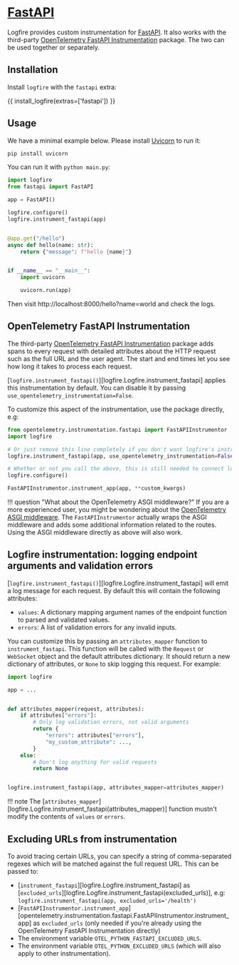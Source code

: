 # [FastAPI][fastapi]

Logfire provides custom instrumentation for [FastAPI][fastapi]. It also works with the
third-party [OpenTelemetry FastAPI Instrumentation][opentelemetry-fastapi] package. The two can be used together or
separately.

## Installation

Install `logfire` with the `fastapi` extra:

{{ install_logfire(extras=['fastapi']) }}

## Usage

We have a minimal example below. Please install [Uvicorn][uvicorn] to run it:

```bash
pip install uvicorn
```

You can run it with `python main.py`:

```py title="main.py"
import logfire
from fastapi import FastAPI

app = FastAPI()

logfire.configure()
logfire.instrument_fastapi(app)


@app.get("/hello")
async def hello(name: str):
    return {"message": f"hello {name}"}


if __name__ == "__main__":
    import uvicorn

    uvicorn.run(app)
```

Then visit http://localhost:8000/hello?name=world and check the logs.

## OpenTelemetry FastAPI Instrumentation

The third-party [OpenTelemetry FastAPI Instrumentation][opentelemetry-fastapi] package adds spans to every request with
detailed attributes about the HTTP request such as the full URL and the user agent. The start and end times let you see
how long it takes to process each request.

[`logfire.instrument_fastapi()`][logfire.Logfire.instrument_fastapi] applies this instrumentation by default.
You can disable it by passing `use_opentelemetry_instrumentation=False`.

To customize this aspect of the instrumentation, use the package directly, e.g:

```py
from opentelemetry.instrumentation.fastapi import FastAPIInstrumentor
import logfire

# Or just remove this line completely if you don't want logfire's instrumentation at all
logfire.instrument_fastapi(app, use_opentelemetry_instrumentation=False)

# Whether or not you call the above, this is still needed to connect logfire with other instrumentation.
logfire.configure()

FastAPIInstrumentor.instrument_app(app, **custom_kwargs)
```

!!! question "What about the OpenTelemetry ASGI middleware?"
If you are a more experienced user, you might be wondering about
the [OpenTelemetry ASGI middleware][opentelemetry-asgi]. The
    `FastAPIInstrumentor` actually wraps the ASGI middleware and adds some additional
    information related to the routes.
Using the ASGI middleware directly as above will also work.

## Logfire instrumentation: logging endpoint arguments and validation errors

[`logfire.instrument_fastapi()`][logfire.Logfire.instrument_fastapi] will emit a log message for each request.
By default this will contain the following attributes:

- `values`: A dictionary mapping argument names of the endpoint function to parsed and validated values.
- `errors`: A list of validation errors for any invalid inputs.

You can customize this by passing an `attributes_mapper` function to `instrument_fastapi`. This function will be called
with the `Request` or `WebSocket` object and the default attributes dictionary. It should return a new dictionary of
attributes, or `None` to skip logging this request. For example:

```py
import logfire

app = ...


def attributes_mapper(request, attributes):
    if attributes["errors"]:
        # Only log validation errors, not valid arguments
        return {
            "errors": attributes["errors"],
            "my_custom_attribute": ...,
        }
    else:
        # Don't log anything for valid requests
        return None


logfire.instrument_fastapi(app, attributes_mapper=attributes_mapper)
```

!!! note
    The [`attributes_mapper`][logfire.Logfire.instrument_fastapi(attributes_mapper)] function mustn't modify the
    contents of `values` or `errors`.

## Excluding URLs from instrumentation

To avoid tracing certain URLs, you can specify a string of comma-separated regexes which will be matched against the full request URL. This can be passed to:

- [`instrument_fastapi`][logfire.Logfire.instrument_fastapi] as [`excluded_urls`][logfire.Logfire.instrument_fastapi(excluded_urls)], e.g: `logfire.instrument_fastapi(app, excluded_urls='/health')`
- [`FastAPIInstrumentor.instrument_app`][opentelemetry.instrumentation.fastapi.FastAPIInstrumentor.instrument_app] as `excluded_urls` (only needed if you're already using the OpenTelemetry FastAPI Instrumentation directly)
- The environment variable `OTEL_PYTHON_FASTAPI_EXCLUDED_URLS`.
- The environment variable `OTEL_PYTHON_EXCLUDED_URLS` (which will also apply to other instrumentation).

[fastapi]: https://fastapi.tiangolo.com/
[opentelemetry-asgi]: https://opentelemetry-python-contrib.readthedocs.io/en/latest/instrumentation/asgi/asgi.html
[opentelemetry-fastapi]: https://opentelemetry-python-contrib.readthedocs.io/en/latest/instrumentation/fastapi/fastapi.html
[uvicorn]: https://www.uvicorn.org/
